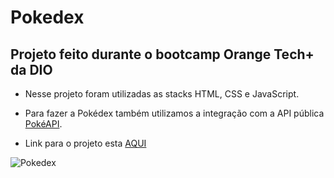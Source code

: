 ﻿# Pokedex

## Projeto feito durante o bootcamp Orange Tech+ da DIO

* Nesse projeto foram utilizadas as stacks HTML, CSS e JavaScript. 
* Para fazer a Pokédex também utilizamos a integração com a API pública [PokéAPI](https://pokeapi.co/).

* Link para o projeto esta [AQUI](https://pokedex-five-ruddy.vercel.app/)

![Pokedex](https://i.im.ge/2022/11/11/SoC66L.pokedex.png)


